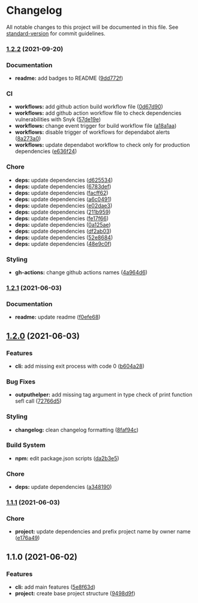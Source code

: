 # Changelog

All notable changes to this project will be documented in this file. See [standard-version](https://github.com/conventional-changelog/standard-version) for commit guidelines.

### [1.2.2](https://github.com/FlorentinTh/pkg-ver/compare/v1.2.1...v1.2.2) (2021-09-20)


### Documentation

* **readme:** add badges to README ([9dd772f](https://github.com/FlorentinTh/pkg-ver/commit/9dd772ff6c334006fcb7954f37594e2f6ae22e47))


### CI

* **workflows:** add github action build workflow file ([0d67d90](https://github.com/FlorentinTh/pkg-ver/commit/0d67d90991d19357160777e7b7c2726a9de66b1f))
* **workflows:** add github action workflow file to check dependencies vulnerabilities with Snyk ([57de19e](https://github.com/FlorentinTh/pkg-ver/commit/57de19e3298b97f80de84b942bfad227fcc25a89))
* **workflows:** change event trigger for build workflow file ([a18a1aa](https://github.com/FlorentinTh/pkg-ver/commit/a18a1aa53f69eef96d7f65c722f169dd5c87efb6))
* **workflows:** disable trigger of workflows for dependabot alerts ([8a273a0](https://github.com/FlorentinTh/pkg-ver/commit/8a273a060e6bddf3878c7f2ad6f4828ffedd6f46))
* **workflows:** update dependabot workflow to check only for production dependencies ([e636f24](https://github.com/FlorentinTh/pkg-ver/commit/e636f242d309431f189f43567079b54a3ad74ebb))


### Chore

* **deps:** update dependencies ([d625534](https://github.com/FlorentinTh/pkg-ver/commit/d625534fa19e268e38376b48bfd27d38666fcfab))
* **deps:** update dependencies ([6783def](https://github.com/FlorentinTh/pkg-ver/commit/6783def1b282e7a2b05444ad1569f3bd585fa339))
* **deps:** update dependencies ([facff62](https://github.com/FlorentinTh/pkg-ver/commit/facff62517163da340fcd0e92d47c9b19a3966dc))
* **deps:** update dependencies ([a6c0491](https://github.com/FlorentinTh/pkg-ver/commit/a6c049159e8d0d6fc04b959bcddaab1edae06c18))
* **deps:** update dependencies ([e02dae3](https://github.com/FlorentinTh/pkg-ver/commit/e02dae3ed323863991010b3c115e8a5485c1b564))
* **deps:** update dependencies ([211b959](https://github.com/FlorentinTh/pkg-ver/commit/211b9598752d80b06e50f196f39efb085b1f1127))
* **deps:** update dependencies ([fe17f66](https://github.com/FlorentinTh/pkg-ver/commit/fe17f6648254d70e5117a188a7b3c06b071f9295))
* **deps:** update dependencies ([0a125ae](https://github.com/FlorentinTh/pkg-ver/commit/0a125ae2ef1310d6952ec9d9f6e394a3afb7fb22))
* **deps:** update dependencies ([df2ab03](https://github.com/FlorentinTh/pkg-ver/commit/df2ab03292a8091a40c5ea3b25ea94b7ff4930d5))
* **deps:** update dependencies ([52e8684](https://github.com/FlorentinTh/pkg-ver/commit/52e86848e3847d0d7c21b2e757cb475ace4db123))
* **deps:** update dependencies ([48e9c0f](https://github.com/FlorentinTh/pkg-ver/commit/48e9c0fc54851f67d83bed4adaeb568224160b9e))


### Styling

* **gh-actions:** change github actions names ([4a964d6](https://github.com/FlorentinTh/pkg-ver/commit/4a964d644e6c45a947d9647e9f3443e9452f6933))

### [1.2.1](https://github.com/FlorentinTh/pkg-ver/compare/v1.2.0...v1.2.1) (2021-06-03)


### Documentation

* **readme:** update readme ([f0efe68](https://github.com/FlorentinTh/pkg-ver/commit/f0efe68ac408d9fdeebe03b0c1345613900d9aa1))

## [1.2.0](https://github.com/FlorentinTh/pkg-ver/compare/v1.1.1...v1.2.0) (2021-06-03)


### Features

* **cli:** add missing exit process with code 0 ([b604a28](https://github.com/FlorentinTh/pkg-ver/commit/b604a28d5e8a256950848fdf25c04a18329be6df))


### Bug Fixes

* **outputhelper:** add missing tag argument in type check of print function sefl call ([72766d5](https://github.com/FlorentinTh/pkg-ver/commit/72766d5d7eefe1bd7f58dbae9d24933902091ab5))


### Styling

* **changelog:** clean changelog formatting ([8faf94c](https://github.com/FlorentinTh/pkg-ver/commit/8faf94cf0a175f6df6c23614b3043fd45e2425db))


### Build System

* **npm:** edit package.json scripts ([da2b3e5](https://github.com/FlorentinTh/pkg-ver/commit/da2b3e5ebd7d35878d554af2880fb2335825fd1c))


### Chore

* **deps:** update dependencies ([a348190](https://github.com/FlorentinTh/pkg-ver/commit/a348190d3aa97530e842cc5e435cbc57a5268b98))

### [1.1.1](https://github.com/FlorentinTh/pkg-ver/compare/v1.1.0...v1.1.1) (2021-06-03)


### Chore

* **project:** update dependencies and prefix project name by owner name ([e176a49](https://github.com/FlorentinTh/pkg-ver/commit/e176a499405ee9b1925027ac1e5a0218707e4c0a))

## 1.1.0 (2021-06-02)


### Features

* **cli:** add main features ([5e8f63d](https://github.com/FlorentinTh/pkg-ver/commit/5e8f63dce2a039dbb7a6e977769319c6b46d84b4))
* **project:** create base project structure ([9498d9f](https://github.com/FlorentinTh/pkg-ver/commit/9498d9fe35823c5274f73da6dd6d72c83e250659))

